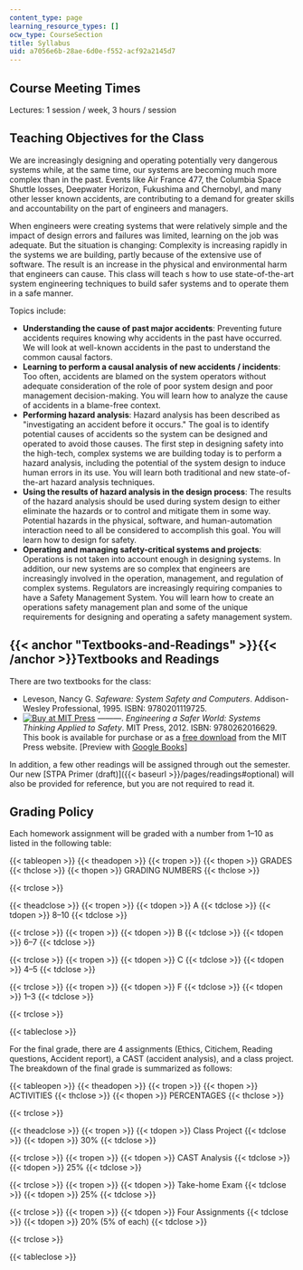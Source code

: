 ```yaml
---
content_type: page
learning_resource_types: []
ocw_type: CourseSection
title: Syllabus
uid: a7056e6b-28ae-6d0e-f552-acf92a2145d7
---
```


Course Meeting Times
--------------------

Lectures: 1 session / week, 3 hours / session

Teaching Objectives for the Class
---------------------------------

We are increasingly designing and operating potentially very dangerous systems while, at the same time, our systems are becoming much more complex than in the past. Events like Air France 477, the Columbia Space Shuttle losses, Deepwater Horizon, Fukushima and Chernobyl, and many other lesser known accidents, are contributing to a demand for greater skills and accountability on the part of engineers and managers.

When engineers were creating systems that were relatively simple and the impact of design errors and failures was limited, learning on the job was adequate. But the situation is changing: Complexity is increasing rapidly in the systems we are building, partly because of the extensive use of software. The result is an increase in the physical and environmental harm that engineers can cause. This class will teach s how to use state-of-the-art system engineering techniques to build safer systems and to operate them in a safe manner.

Topics include:

*   **Understanding the cause of past major accidents**: Preventing future accidents requires knowing why accidents in the past have occurred. We will look at well-known accidents in the past to understand the common causal factors.
*   **Learning to perform a causal analysis of new accidents / incidents**: Too often, accidents are blamed on the system operators without adequate consideration of the role of poor system design and poor management decision-making. You will learn how to analyze the cause of accidents in a blame-free context.
*   **Performing hazard analysis**: Hazard analysis has been described as "investigating an accident before it occurs." The goal is to identify potential causes of accidents so the system can be designed and operated to avoid those causes. The first step in designing safety into the high-tech, complex systems we are building today is to perform a hazard analysis, including the potential of the system design to induce human errors in its use. You will learn both traditional and new state-of-the-art hazard analysis techniques.
*   **Using the results of hazard analysis in the design process**: The results of the hazard analysis should be used during system design to either eliminate the hazards or to control and mitigate them in some way. Potential hazards in the physical, software, and human-automation interaction need to all be considered to accomplish this goal. You will learn how to design for safety.
*   **Operating and managing safety-critical systems and projects**: Operations is not taken into account enough in designing systems. In addition, our new systems are so complex that engineers are increasingly involved in the operation, management, and regulation of complex systems. Regulators are increasingly requiring companies to have a Safety Management System. You will learn how to create an operations safety management plan and some of the unique requirements for designing and operating a safety management system.

{{< anchor "Textbooks-and-Readings" >}}{{< /anchor >}}Textbooks and Readings
----------------------------------------------------------------------------

There are two textbooks for the class:

*   Leveson, Nancy G. _Safeware: System Safety and Computers_. Addison-Wesley Professional, 1995. ISBN: 9780201119725.
*   [![Buy at MIT Press](/images/mp_logo.gif)](https://mitpress.mit.edu/9780262016629) ———. _Engineering a Safer World: Systems Thinking Applied to Safety_. MIT Press, 2012. ISBN: 9780262016629. This book is available for purchase or as a [free download](https://mitpress.mit.edu/9780262016629) from the MIT Press website. \[Preview with [Google Books](http://books.google.com/books?id=6dDxCwAAQBAJ&pg=PAfrontcover)\]

In addition, a few other readings will be assigned through out the semester. Our new [STPA Primer (draft)]({{< baseurl >}}/pages/readings#optional) will also be provided for reference, but you are not required to read it.

Grading Policy
--------------

Each homework assignment will be graded with a number from 1–10 as listed in the following table:

{{< tableopen >}}
{{< theadopen >}}
{{< tropen >}}
{{< thopen >}}
GRADES
{{< thclose >}}
{{< thopen >}}
GRADING NUMBERS
{{< thclose >}}

{{< trclose >}}

{{< theadclose >}}
{{< tropen >}}
{{< tdopen >}}
A
{{< tdclose >}}
{{< tdopen >}}
8–10
{{< tdclose >}}

{{< trclose >}}
{{< tropen >}}
{{< tdopen >}}
B
{{< tdclose >}}
{{< tdopen >}}
6–7
{{< tdclose >}}

{{< trclose >}}
{{< tropen >}}
{{< tdopen >}}
C
{{< tdclose >}}
{{< tdopen >}}
4–5
{{< tdclose >}}

{{< trclose >}}
{{< tropen >}}
{{< tdopen >}}
F
{{< tdclose >}}
{{< tdopen >}}
1–3
{{< tdclose >}}

{{< trclose >}}

{{< tableclose >}}

For the final grade, there are 4 assignments (Ethics, Citichem, Reading questions, Accident report), a CAST (accident analysis), and a class project. The breakdown of the final grade is summarized as follows:

{{< tableopen >}}
{{< theadopen >}}
{{< tropen >}}
{{< thopen >}}
ACTIVITIES
{{< thclose >}}
{{< thopen >}}
PERCENTAGES
{{< thclose >}}

{{< trclose >}}

{{< theadclose >}}
{{< tropen >}}
{{< tdopen >}}
Class Project
{{< tdclose >}}
{{< tdopen >}}
30%
{{< tdclose >}}

{{< trclose >}}
{{< tropen >}}
{{< tdopen >}}
CAST Analysis
{{< tdclose >}}
{{< tdopen >}}
25%
{{< tdclose >}}

{{< trclose >}}
{{< tropen >}}
{{< tdopen >}}
Take-home Exam
{{< tdclose >}}
{{< tdopen >}}
25%
{{< tdclose >}}

{{< trclose >}}
{{< tropen >}}
{{< tdopen >}}
Four Assignments
{{< tdclose >}}
{{< tdopen >}}
20% (5% of each)
{{< tdclose >}}

{{< trclose >}}

{{< tableclose >}}